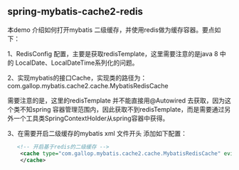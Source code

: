 ## spring-mybatis-cache2-redis

本demo 介绍如何打开mybatis 二级缓存，并使用redis做为缓存容器。要点如下：

1、RedisConfig 配置，主要是获取redisTemplate，这里需要注意的是java 8 中的 LocalDate、LocalDateTime系列化的问题。

2、实现mybatis的接口Cache，实现类的路径为：com.gallop.mybatis.cache2.cache.MybatisRedisCache

需要注意的是，这里的redisTemplate 并不能直接用@Autowired 去获取，因为这个类不知spring 容器管理范围内，因此获取不到redisTemplate，而是需要通过另外一个工具类SpringContextHolder从spring容器中获得。

3、在需要开启二级缓存的mybatis xml 文件开头 添加如下配置：

````xml
   <!-- 开启基于redis的二级缓存 -->
    <cache type="com.gallop.mybatis.cache2.cache.MybatisRedisCache" eviction="LRU" flushInterval="7200000" 			readOnly="false">
    </cache>
````



